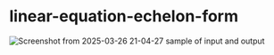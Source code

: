 # linear-equation-echelon-form
![Screenshot from 2025-03-26 21-04-27](https://github.com/user-attachments/assets/c90f0abb-9396-4bba-9665-d2cceb2c3664)
sample of input and output
